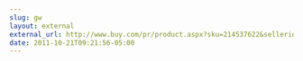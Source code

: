 ```yaml
---
slug: gw
layout: external
external_url: http://www.buy.com/pr/product.aspx?sku=214537622&sellerid=29410658
date: 2011-10-21T09:21:56-05:00
---
```

